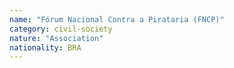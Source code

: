 ```yaml
---
name: "Fórum Nacional Contra a Pirataria (FNCP)"
category: civil-society
nature: "Association"
nationality: BRA
---
```

